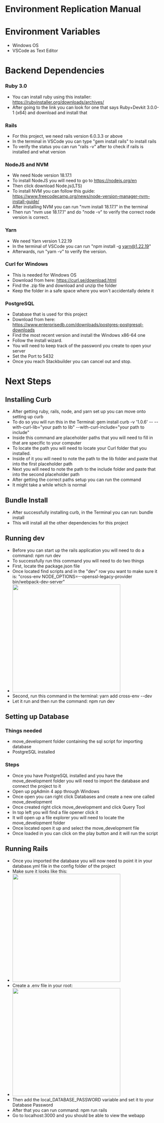 # Environment Replication Manual
# Environment Variables
- Windows OS
- VSCode as Text Editor
# Backend Dependencies 
### Ruby 3.0
-  You can install ruby using this installer: https://rubyinstaller.org/downloads/archives/
- After going to the link you can look for one that says  Ruby+Devkit 3.0.0-1 (x64) and download and install that
### Rails 
- For this project, we need rails version 6.0.3.3 or above
-  In the terminal in VSCode you can type "gem install rails" to install rails
-  To verify the status you can run "rails -v" after to check if rails is installed and what version
### NodeJS and NVM
- We need Node version 18.17.1
-  To install NodeJS you will need to go to https://nodejs.org/en
-  Then click download Node.js(LTS)
-  To install NVM you can follow this guide: https://www.freecodecamp.org/news/node-version-manager-nvm-install-guide/
-  After installing NVM you can run "nvm install 18.17.1" in the terminal
-  Then run "nvm use 18.17.1" and do "node -v" to verify the correct node version is correct.
### Yarn
- We need Yarn version 1.22.19
- In the terminal of VSCode you can run "npm install -g yarn@1.22.19"
- Afterwards, run "yarn -v" to verify the version.
### Curl for Windows
- This is needed for Windows OS
- Download from here: https://curl.se/download.html
- Find the .zip file and download and unzip the folder
- Keep the folder in a safe space where you won't accidentally delete it

### PostgreSQL
- Database that is used for this project
- Download from here: https://www.enterprisedb.com/downloads/postgres-postgresql-downloads
- Find the most recent version and install the Windows x86-64 one
- Follow the install wizard.
- You will need to keep track of the password you create to open your server
- Set the Port to 5432
- Once you reach Stackbuilder you can cancel out and stop.

# Next Steps
## Installing Curb
- After getting ruby, rails, node, and yarn set up you can move onto setting up curb
- To do so you will run this in the Terminal: gem install curb -v '1.0.6' -- --with-curl-lib="your path to lib" --with-curl-include="your path to include"
- Inside this command are placeholder paths that you will need to fill in that are specific to your computer
- To locate the path you will need to locate your Curl folder that you installed.
- Inside of it you will need to note the path to the lib folder and paste that into the first placeholder path
- Next you will need to note the path to the include folder and paste that into the second placeholder path
- After getting the correct paths setup you can run the command
- It might take a while which is normal

## Bundle Install
- After successfully installing curb, in the Terminal you can run: bundle install
- This will install all the other dependencies for this project

## Running dev
- Before you can start up the rails application you will need to do a command: npm run dev
- To successfully run this command you will need to do two things
- First, locate the package.json file
- Once located find scripts and in the "dev" row you want to make sure it is: "cross-env NODE_OPTIONS=--openssl-legacy-provider bin/webpack-dev-server"
- <img src="https://github.com/1reyesc/MoveHealth/blob/master/Auxiliary%20Files/crossenv.png" width="350">  
- Second, run this command in the terminal: yarn add cross-env --dev
- Let it run and then run the command: npm run dev

## Setting up Database
### Things needed
-  move_development folder containing the sql script for importing database
-  PostgreSQL installed
### Steps
- Once you have PostgreSQL installed and you have the move_development folder you will need to import the database and connect the project to it
- Open up pgAdmin 4 app through Windows
- Once open you can right click Databases and create a new one called move_development
- Once created right click move_development and click Query Tool
- In top left you will find a file opener click it
- It will open up a file explorer you will need to locate the move_development folder 
- Once located open it up and select the move_development file
- Once loaded in you can click on the play button and it will run the script


## Running Rails
-  Once you imported the database you will now need to point it in your database.yml file in the config folder of the project
-  Make sure it looks like this:
-  <img src="https://github.com/1reyesc/MoveHealth/blob/master/Auxiliary%20Files/databaseyml.png" width="350">  
- Create a .env file in your root:
- <img src="https://github.com/1reyesc/MoveHealth/blob/master/Auxiliary%20Files/env.png" width="350">  
-  Then add the local_DATABASE_PASSWORD variable and set it to your Database Password
-  After that you can run command: npm run rails
-  Go to localhost:3000 and you should be able to view the webapp
  





